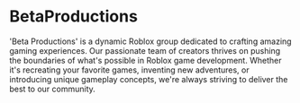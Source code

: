 # BetaProductions

'Beta Productions' is a dynamic Roblox group dedicated to crafting amazing gaming experiences. Our passionate team of creators thrives on pushing the boundaries of what's possible in Roblox game development. Whether it's recreating your favorite games, inventing new adventures, or introducing unique gameplay concepts, we're always striving to deliver the best to our community.
